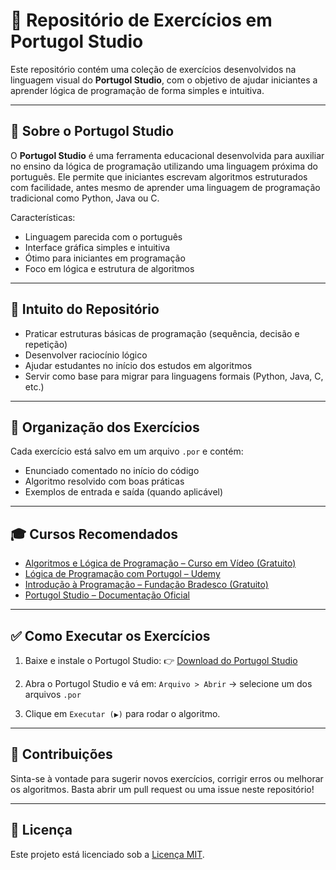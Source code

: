 # 🧮 Repositório de Exercícios em Portugol Studio

Este repositório contém uma coleção de exercícios desenvolvidos na linguagem visual do **Portugol Studio**, com o objetivo de ajudar iniciantes a aprender lógica de programação de forma simples e intuitiva.

---

## 📘 Sobre o Portugol Studio

O **Portugol Studio** é uma ferramenta educacional desenvolvida para auxiliar no ensino da lógica de programação utilizando uma linguagem próxima do português. Ele permite que iniciantes escrevam algoritmos estruturados com facilidade, antes mesmo de aprender uma linguagem de programação tradicional como Python, Java ou C.

Características:
- Linguagem parecida com o português
- Interface gráfica simples e intuitiva
- Ótimo para iniciantes em programação
- Foco em lógica e estrutura de algoritmos

---

## 🎯 Intuito do Repositório

- Praticar estruturas básicas de programação (sequência, decisão e repetição)
- Desenvolver raciocínio lógico
- Ajudar estudantes no início dos estudos em algoritmos
- Servir como base para migrar para linguagens formais (Python, Java, C, etc.)

---

## 📂 Organização dos Exercícios

Cada exercício está salvo em um arquivo `.por` e contém:
- Enunciado comentado no início do código
- Algoritmo resolvido com boas práticas
- Exemplos de entrada e saída (quando aplicável)

---

## 🎓 Cursos Recomendados

- [Algoritmos e Lógica de Programação – Curso em Vídeo (Gratuito)](https://www.youtube.com/playlist?list=PLHz_AreHm4dmDP_VgC5rp2j6VraWloxaV)
- [Lógica de Programação com Portugol – Udemy](https://www.udemy.com/course/logica-de-programacao-e-algoritmos-com-portugol/)
- [Introdução à Programação – Fundação Bradesco (Gratuito)](https://www.ev.org.br/cursos/introducao-a-programacao)
- [Portugol Studio – Documentação Oficial](https://lite.acad.univali.br/portugol/)

---

## ✅ Como Executar os Exercícios

1. Baixe e instale o Portugol Studio:
   👉 [Download do Portugol Studio](https://univali-lite.github.io/Portugol-Studio/)

2. Abra o Portugol Studio e vá em:
   `Arquivo > Abrir` → selecione um dos arquivos `.por`

3. Clique em `Executar (▶)` para rodar o algoritmo.

---

## 🤝 Contribuições

Sinta-se à vontade para sugerir novos exercícios, corrigir erros ou melhorar os algoritmos. Basta abrir um pull request ou uma issue neste repositório!

---

## 📄 Licença

Este projeto está licenciado sob a [Licença MIT](LICENSE).